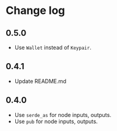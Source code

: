 # Change log

## 0.5.0

- Use `Wallet` instead of `Keypair`.

## 0.4.1

- Update README.md

## 0.4.0

- Use `serde_as` for node inputs, outputs.
- Use `pub` for node inputs, outputs.
